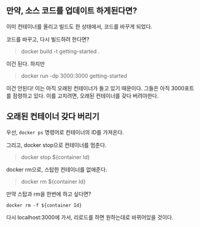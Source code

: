 ## 만약, 소스 코드를 업데이트 하게된다면?
이미 컨테이너를 올리고 빌드도 한 상태에서, 코드를 바꾸게 되었다. 

코드를 바꾸고, 다시 빌드하려 한다면? 
> docker build -t getting-started .

이건 된다. 하지만
> docker run -dp 3000:3000 getting-started

이건 안된다!
이는 아직 오래된 컨테이너가 돌고 있기 때문이다. 그들은 아직 3000포트를 점령하고 있다. 
이를 고치려면, 오래된 컨테이너를 갖다 버려야한다.

## 오래된 컨테이너 갖다 버리기

우선, `docker ps` 명령어로 컨테이너의 ID를 가져온다.

그리고, docker stop으로 컨테이너를 멈춘다.
> docker stop ${container Id}

docker rm으로, 스탑한 컨테이너를 없애준다.
> docker rm ${container Id}

만약 스탑과 rm을 한번에 하고 싶다면?

`docker rm -f ${container Id}`

다시 localhost:3000에 가서, 리로드를 하면 원하는대로 바뀌어있을 것이다.

